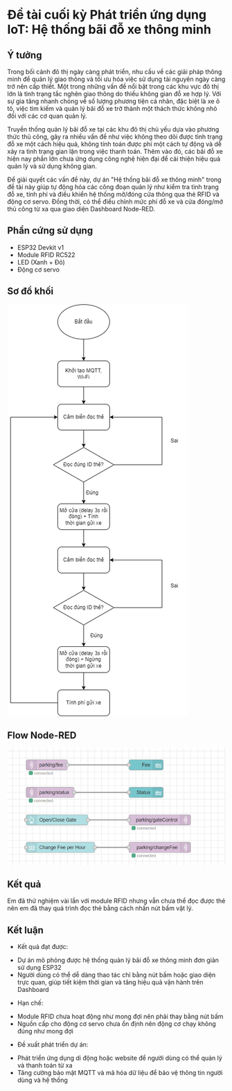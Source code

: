 # Đề tài cuối kỳ Phát triển ứng dụng IoT: Hệ thống bãi đỗ xe thông minh

## Ý tưởng
Trong bối cảnh đô thị ngày càng phát triển, nhu cầu về các giải pháp thông minh để quản lý giao thông và tối ưu hóa việc sử dụng tài nguyên ngày càng trở nên cấp thiết. Một trong những vấn đề nổi bật trong các khu vực đô thị lớn là tình trạng tắc nghẽn giao thông do thiếu không gian đỗ xe hợp lý. Với sự gia tăng nhanh chóng về số lượng phương tiện cá nhân, đặc biệt là xe ô tô, việc tìm kiếm và quản lý bãi đỗ xe trở thành một thách thức không nhỏ đối với các cơ quan quản lý.

Truyền thống quản lý bãi đỗ xe tại các khu đô thị chủ yếu dựa vào phương thức thủ công, gây ra nhiều vấn đề như việc không theo dõi được tình trạng đỗ xe một cách hiệu quả, không tính toán được phí một cách tự động và dễ xảy ra tình trạng gian lận trong việc thanh toán. Thêm vào đó, các bãi đỗ xe hiện nay phần lớn chưa ứng dụng công nghệ hiện đại để cải thiện hiệu quả quản lý và sử dụng không gian.

Để giải quyết các vấn đề này, dự án "Hệ thống bãi đỗ xe thông minh" trong đề tài này giúp tự động hóa các công đoạn quản lý như kiểm tra tình trạng đỗ xe, tính phí và điều khiển hệ thống mở/đóng cửa thông qua thẻ RFID và động cơ servo. Đồng thời, có thể điều chỉnh mức phí đỗ xe và cửa đóng/mở thủ công từ xa qua giao diện Dashboard Node-RED.

## Phần cứng sử dụng
* ESP32 Devkit v1
* Module RFID RC522
* LED (Xanh + Đỏ)
* Động cơ servo

## Sơ đồ khối
![flowchart.png](flowchart.png)

## Flow Node-RED
![Node-RED flow.png](Node-REDflow.png)

## Kết quả
Em đã thử nghiệm vài lần với module RFID nhưng vẫn chưa thể đọc được thẻ nên em đã thay quá trình đọc thẻ bằng cách nhấn nút bấm vật lý.

## Kết luận
* Kết quả đạt được:
- Dự án mô phỏng được hệ thống quản lý bãi đỗ xe thông minh đơn giản sử dụng ESP32
- Người dùng có thể dễ dàng thao tác chỉ bằng nút bấm hoặc giao diện trực quan, giúp tiết kiệm thời gian và tăng hiệu quả vận hành trên Dashboard
* Hạn chế:
- Module RFID chưa hoạt động như mong đợi nên phải thay bằng nút bấm
- Nguồn cấp cho động cơ servo chưa ổn định nên động cơ chạy không đúng như mong đợi
* Đề xuất phát triển dự án:
- Phát triển ứng dụng di động hoặc website để người dùng có thể quản lý và thanh toán từ xa
- Tăng cường bảo mật MQTT và mã hóa dữ liệu để bảo vệ thông tin người dùng và hệ thống

